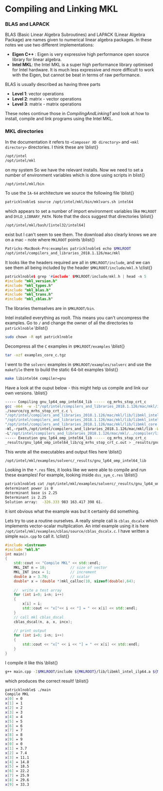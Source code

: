 
# Compiling and Linking MKL

### BLAS and LAPACK

BLAS (Basic Linear Algebra Subroutines) and LAPACK (Linear Algebra Package) are names
given to numerical linear algebra packages.  In these notes we use two different
implementations:

* **Eigen C++** : Eigen is very expressive high performance open source library for linear
algebra.
* **Intel MKL**: the Intel MKL is a super high performance library optimised for Intel
hardware.  It is much less expressive and more difficult to work with the Eigen, but cannot be
beat in terms of raw performance.

BLAS is usually described as having three parts
* **Level 1**: vector operations
* **Level 2**: matrix - vector operations
* **Level 3**: matrix - matrix operations

These notes continue those in *CompilingAndLinking1* and look at how to install, compile
and link programs using the Intel MKL.
### MKL directories

In the documentation it refers to `<Composer XD directory>` and `<mkl directory>`
directories.  I think these are
\blist{}
```bash
/opt/intel
/opt/intel/mkl
```
on my system  So we have the relevant installs.  Now we need to set a number of
environment variables which is done using scripts in
blist{}
```bash
/opt/intel/mkl/bin
```
To use the `IA-64` architecture we source the following file
\blist{}
```bash
patricklnoble$ source /opt/intel/mkl/bin/mklvars.sh intel64
```
which appears to set a number of import environment variables like `MKLROOT` and
`DYLD_LIBRARY_PATH`.  Note that the docs suggest that directories
\blist{}
```bash
/opt/intel/mkl/bash/[intel32/intel64]
```
exist but I can't seem to see them.  The download also clearly knows we are on a
mac - note where `MKLROOT` points
\blist{}
```bash
Patricks-MacBook-Pro:examples patricklnoble$ echo $MKLROOT
/opt/intel/compilers_and_libraries_2018.1.126/mac/mkl
```
It looks like the headers required are all in `$MKLROOT/include`, and we can see them
all being included by the header `$MKLROOT/include/mkl.h`
\clist{}
```cpp
patricklnoble$ grep '#include' $MKLROOT/include/mkl.h | head -n 5
#include "mkl_version.h"
#include "mkl_types.h"
#include "mkl_blas.h"
#include "mkl_trans.h"
#include "mkl_cblas.h"
```
The libraries themselves are in `$MKLROOT/bin`.

Intel installed everything as roolt.  This means you can't uncompress the examples.  Go
to `/` and change the owner of all the directories to `patricklnoble`
\blist{}
```bash
sudo chown -R opt patricklnoble
```
Decompress all the `C` examples in `$MKLROOT/examples`
\blist{}
```bash
tar -xzf examples_core_c.tgz
```
I went to the `solverc` examples in `$MKLROOT/examples/solverc` and use the `makefile`
there to build the static 64-bit examples
\blist{}
```bash
make libintel64 compiler=gnu
```
Have a look at the ouput below - this might help us compile and link our own versions.
\blist{}
```bash
----- Compiling gnu_lp64_omp_intel64_lib ----- cg_mrhs_stop_crt_c
gcc -m64  -w -I"/opt/intel/compilers_and_libraries_2018.1.126/mac/mkl/include" \
./source/cg_mrhs_stop_crt_c.c \
"/opt/intel/compilers_and_libraries_2018.1.126/mac/mkl/lib/libmkl_intel_lp64.a" \
"/opt/intel/compilers_and_libraries_2018.1.126/mac/mkl/lib/libmkl_intel_thread.a" \
"/opt/intel/compilers_and_libraries_2018.1.126/mac/mkl/lib/libmkl_core.a" \
-Wl,-rpath,/opt/intel/compilers_and_libraries_2018.1.126/mac/mkl/lib -Wl,-rpath,/opt/intel/compilers_and_libraries_2018.1.126/mac/mkl/../compiler/lib -Wl,-rpath,/opt/intel/compilers_and_libraries_2018.1.126/mac/mkl/../tbb/lib \
-L"/opt/intel/compilers_and_libraries_2018.1.126/mac/mkl/../compiler/lib" -liomp5 -lpthread -lm -o _results/gnu_lp64_omp_intel64_lib/cg_mrhs_stop_crt_c.out
----- Execution gnu_lp64_omp_intel64_lib ----- cg_mrhs_stop_crt_c
_results/gnu_lp64_omp_intel64_lib/cg_mrhs_stop_crt_c.out > _results/gnu_lp64_omp_intel64_lib/cg_mrhs_stop_crt_c.res
```
This wrote all the executables and output files here
\blist{}
```bash
/opt/intel/mkl/examples/solverc/_results/gnu_lp64_omp_intel64_lib
```
Looking in the `*.res` files, it looks like we were able to compile and run these examples!
For example, looking inside `dss_sym_c.res`
\blist{}
```bash
patricklnoble$ cat /opt/intel/mkl/examples/solverc/_results/gnu_lp64_omp_intel64_lib/dss_sym_c.res
determinant power is 0
determinant base is 2.25
Determinant is 2.25
Solution array:  -326.333 983 163.417 398 61.
```
it isnt obvious what the example was but it certainly did something.

Lets try to use a routine ourselves.  A  really simple call is `cblas_dscalx` which implements
vector-scalar multplication.  An intel example using it is here
`/opt/intel/mkl/examples/cblas/source/cblas_dscalx.c`.  I have written a simple
`main.cpp` to call it.
\clist{}
```cpp
#include <iostream>
#include "mkl.h"
int main()
{
    std::cout << "Compile MKL" << std::endl;
    MKL_INT n = 10;           // size of vector
    MKL_INT incx = 1;         // increment
    double a = 3.70;          // scalar
    double* x = (double *)mkl_calloc(10, sizeof(double),64);
    
    //  write a test array
    for (int i=0; i<n; i++)
    {
        x[i] = i;
        std::cout << "x["<< i << "] = " << x[i] << std::endl;
    }
    // call mkl cblas_dscal
    cblas_dscal(n, a, x, incx);
    
    // print output
    for (int i=0; i<n; i++)
    {
        std::cout << "x[" << i << "] = " << x[i] << std::endl;
    }
}
```
I compile it like this
\blist{}
```bash
g++ main.cpp -I$MKLROOT/include ${MKLROOT}/lib/libmkl_intel_ilp64.a ${MKLROOT}/lib/libmkl_sequential.a ${MKLROOT}/lib/libmkl_core.a -lpthread -lm -ldl -o main
```
which produces the correct result!
\blist{}
```bash
patricklnoble$ ./main
Compile MKL
x[0] = 0
x[1] = 1
x[2] = 2
x[3] = 3
x[4] = 4
x[5] = 5
x[6] = 6
x[7] = 7
x[8] = 8
x[9] = 9
x[0] = 0
x[1] = 3.7
x[2] = 7.4
x[3] = 11.1
x[4] = 14.8
x[5] = 18.5
x[6] = 22.2
x[7] = 25.9
x[8] = 29.6
x[9] = 33.3
```
